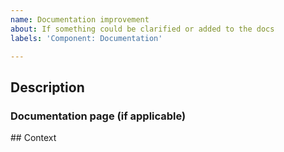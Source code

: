 ```yaml
---
name: Documentation improvement
about: If something could be clarified or added to the docs
labels: 'Component: Documentation'

---
```


## Description
<!-- Short description of the improvement suggestion. -->

### Documentation page (if applicable) 
<!-- https://docs.kedro.org/en/stable/... -->


## Context
<!-- Extra context. -->

